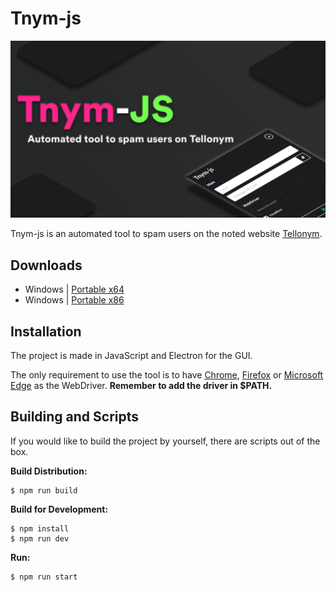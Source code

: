 # Tnym-js

![thumbnail](assets/thumbnail.png)

Tnym-js is an automated tool to spam users on the noted website [Tellonym](https://tellonym.me/).

## Downloads

- Windows | [Portable x64](https://github.com/FedeIlLeone/Tnym-js/releases/latest/download/Tnym-js-x64.zip)
- Windows | [Portable x86](https://github.com/FedeIlLeone/Tnym-js/releases/latest/download/Tnym-js-x86.zip)

## Installation

The project is made in JavaScript and Electron for the GUI.

The only requirement to use the tool is to have [Chrome](https://chromedriver.chromium.org/), [Firefox](https://github.com/mozilla/geckodriver/releases/) or [Microsoft Edge](https://developer.microsoft.com/en-us/microsoft-edge/tools/webdriver/) as the WebDriver. **Remember to add the driver in $PATH.**

## Building and Scripts

If you would like to build the project by yourself, there are scripts out of the box.

**Build Distribution:**
```shell
$ npm run build
```
**Build for Development:**
```shell
$ npm install
$ npm run dev
```
**Run:**
```shell
$ npm run start
```